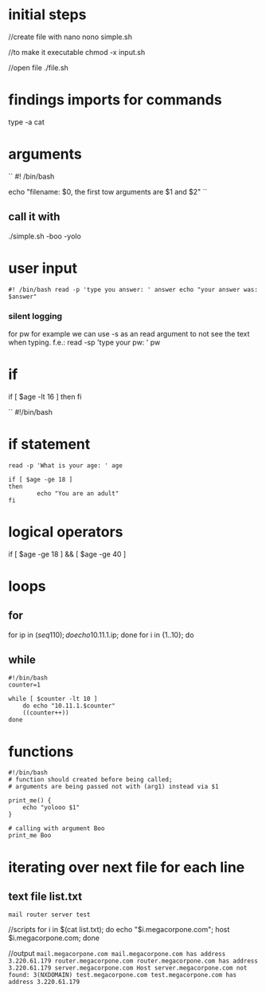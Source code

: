 # initial steps

//create file with nano
nono simple.sh

//to make it executable
chmod -x input.sh

//open file
./file.sh

# findings imports for commands
type -a cat

# arguments

``
#! /bin/bash

echo "filename: $0, the first tow arguments are $1 and $2"
``
## call it with 
./simple.sh -boo -yolo

# user input
``
#! /bin/bash
read -p 'type you answer: ' answer
echo "your answer was: $answer"
``
### silent logging
for pw for example we can use -s as an read argument to not see the text when typing. f.e.: 
read -sp 'type your pw: ' pw

# if
if [ $age -lt 16 ]
then
fi

``
#!/bin/bash
# if statement

```
read -p 'What is your age: ' age

if [ $age -ge 18 ]
then
        echo "You are an adult"
fi
```

# logical operators
if [ $age -ge 18 ] && [ $age -ge 40 ]

# loops

## for
for ip in $(seq 1 10); do echo 10.11.1.$ip; done
for i in {1..10}; do

## while

```
#!/bin/bash
counter=1

while [ $counter -lt 10 ]
    do echo "10.11.1.$counter"
    ((counter++))
done
```

# functions
```
#!/bin/bash
# function should created before being called;
# arguments are being passed not with (arg1) instead via $1

print_me() {
    echo "yolooo $1"
}

# calling with argument Boo 
print_me Boo
```

# iterating over next file for each line
## text file list.txt
``
mail
router
server
test
``

//scripts
for i in $(cat list.txt); do echo "$i.megacorpone.com"; host $i.megacorpone.com; done

//output
``
mail.megacorpone.com
mail.megacorpone.com has address 3.220.61.179
router.megacorpone.com
router.megacorpone.com has address 3.220.61.179
server.megacorpone.com
Host server.megacorpone.com not found: 3(NXDOMAIN)
test.megacorpone.com
test.megacorpone.com has address 3.220.61.179
``

